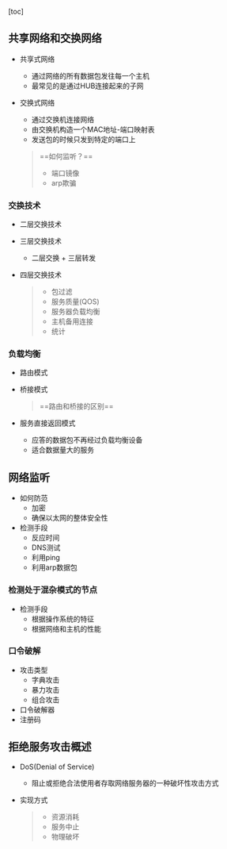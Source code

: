 [toc]

## 共享网络和交换网络

- 共享式网络

  - 通过网络的所有数据包发往每一个主机
  - 最常见的是通过HUB连接起来的子网

- 交换式网络

  - 通过交换机连接网络
  - 由交换机构造一个MAC地址-端口映射表
  - 发送包的时候只发到特定的端口上

  > ==如何监听？==
  >
  > - 端口镜像
  > - arp欺骗

### 交换技术

- 二层交换技术

- 三层交换技术

  - 二层交换 + 三层转发

- 四层交换技术

  > - 包过滤
  > - 服务质量(QOS)
  > - 服务器负载均衡
  > - 主机备用连接
  > - 统计

### 负载均衡

- 路由模式

- 桥接模式

  > ==路由和桥接的区别==

- 服务直接返回模式

  - 应答的数据包不再经过负载均衡设备
  - 适合数据量大的服务



## 网络监听

- 如何防范
  - 加密
  - 确保以太网的整体安全性
- 检测手段
  - 反应时间
  - DNS测试
  - 利用ping
  - 利用arp数据包

### 检测处于混杂模式的节点

- 检测手段
  - 根据操作系统的特征
  - 根据网络和主机的性能

### 口令破解

- 攻击类型
  - 字典攻击
  - 暴力攻击
  - 组合攻击
- 口令破解器
- 注册码

## 拒绝服务攻击概述

- DoS(Denial of Service)

  - 阻止或拒绝合法使用者存取网络服务器的一种破坏性攻击方式

- 实现方式

  > - 资源消耗
  > - 服务中止
  > - 物理破坏